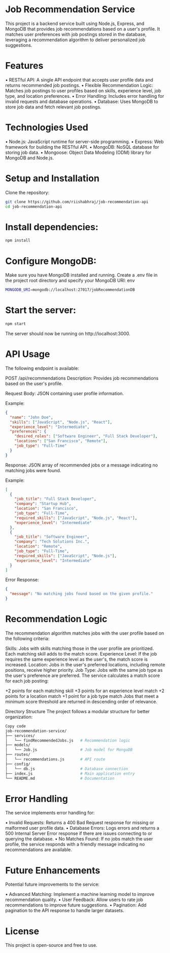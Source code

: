 # Job Recommendation Service

This project is a backend service built using Node.js, Express, and MongoDB that provides job recommendations based on a user's profile. It matches user preferences with job postings stored in the database, leveraging a recommendation algorithm to deliver personalized job suggestions.

# Features
• RESTful API: A single API endpoint that accepts user profile data and returns recommended job postings.
• Flexible Recommendation Logic: Matches job postings to user profiles based on skills, experience level, job type, and location preferences.
• Error Handling: Includes error handling for invalid requests and database operations.
• Database: Uses MongoDB to store job data and fetch relevant job postings.

# Technologies Used
• Node.js: JavaScript runtime for server-side programming.
• Express: Web framework for building the RESTful API.
• MongoDB: NoSQL database for storing job data.
• Mongoose: Object Data Modeling (ODM) library for MongoDB and Node.js.

# Setup and Installation
Clone the repository:

```bash
git clone https://github.com/riishabhraj/job-recommendation-api
cd job-recommendation-api
```

# Install dependencies:

``` bash
npm install
```

# Configure MongoDB:

Make sure you have MongoDB installed and running.
Create a .env file in the project root directory and specify your MongoDB URI:
env

``` bash
MONGODB_URI=mongodb://localhost:27017/jobRecommendationDB
```

# Start the server:

``` bash
npm start
```

The server should now be running on http://localhost:3000.

# API Usage
The following endpoint is available:

POST /api/recommendations
Description: Provides job recommendations based on the user's profile.

Request Body: JSON containing user profile information.

Example:

``` JSON
{
  "name": "John Doe",
  "skills": ["JavaScript", "Node.js", "React"],
  "experience_level": "Intermediate",
  "preferences": {
    "desired_roles": ["Software Engineer", "Full Stack Developer"],
    "locations": ["San Francisco", "Remote"],
    "job_type": "Full-Time"
  }
}
```

Response: JSON array of recommended jobs or a message indicating no matching jobs were found.

Example:

``` json
[
  {
    "job_title": "Full Stack Developer",
    "company": "Startup Hub",
    "location": "San Francisco",
    "job_type": "Full-Time",
    "required_skills": ["JavaScript", "Node.js", "React"],
    "experience_level": "Intermediate"
  },
  {
    "job_title": "Software Engineer",
    "company": "Tech Solutions Inc.",
    "location": "Remote",
    "job_type": "Full-Time",
    "required_skills": ["JavaScript", "Node.js"],
    "experience_level": "Intermediate"
  }
]
```
Error Response:

``` json
{
  "message": "No matching jobs found based on the given profile."
}
```

# Recommendation Logic
The recommendation algorithm matches jobs with the user profile based on the following criteria:

Skills: Jobs with skills matching those in the user profile are prioritized. Each matching skill adds to the match score.
Experience Level: If the job requires the same experience level as the user's, the match score is increased.
Location: Jobs in the user's preferred locations, including remote positions, receive higher priority.
Job Type: Jobs with the same job type as the user's preference are preferred.
The service calculates a match score for each job posting:

+2 points for each matching skill
+3 points for an experience level match
+2 points for a location match
+1 point for a job type match
Jobs that meet a minimum score threshold are returned in descending order of relevance.

Directory Structure
The project follows a modular structure for better organization:

``` bash
Copy code
job-recommendation-service/
├── services/
│   └── findRecommendedJobs.js   # Recommendation logic
├── models/
│   └── Job.js                   # Job model for MongoDB
├── routes/
│   └── recommendations.js       # API route
├── config/
│   └── db.js                    # Database connection
├── index.js                     # Main application entry
└── README.md                    # Documentation
```

# Error Handling
The service implements error handling for:

• Invalid Requests: Returns a 400 Bad Request response for missing or malformed user profile data.
• Database Errors: Logs errors and returns a 500 Internal Server Error response if there are issues connecting to or querying the database.
• No Matches Found: If no jobs match the user profile, the service responds with a friendly message indicating no recommendations are available.

# Future Enhancements
Potential future improvements to the service:

• Advanced Matching: Implement a machine learning model to improve recommendation quality.
• User Feedback: Allow users to rate job recommendations to improve future suggestions.
• Pagination: Add pagination to the API response to handle larger datasets.

# License
This project is open-source and free to use.
